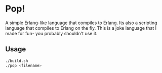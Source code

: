 # Pop!

A simple Erlang-like language that compiles to Erlang.
Its also a scripting language that compiles to Erlang on the fly.
This is a joke language that I made for fun- you probably shouldn't use it.

## Usage

```bash
./build.sh
./pop <filename>
```
